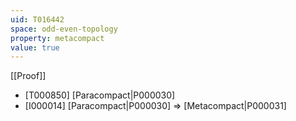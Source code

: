 ```yaml
---
uid: T016442
space: odd-even-topology
property: metacompact
value: true
---
```

[[Proof]]

* [T000850] [Paracompact|P000030]
* [I000014] [Paracompact|P000030] => [Metacompact|P000031]


